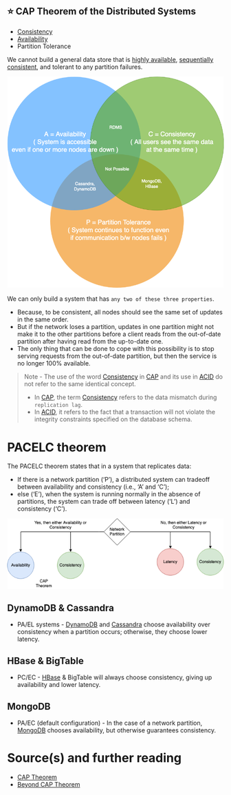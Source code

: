 ## :star: CAP Theorem of the Distributed Systems

- [Consistency](ReplicationAndDataConsistency.md)
- [Availability](HighAvailability.md)
- Partition Tolerance

We cannot build a general data store that is [highly available](HighAvailability.md), [sequentially consistent](ReplicationAndDataConsistency.md), and tolerant to any partition failures.

![img.png](assests/CAP_Theorem.drawio.png)

We can only build a system that has `any two of these three properties`.
- Because, to be consistent, all nodes should see the same set of updates in the same order.
- But if the network loses a partition, updates in one partition might not make it to the other partitions before a client reads from the out-of-date partition after having read from the up-to-date one.
- The only thing that can be done to cope with this possibility is to stop serving requests from the out-of-date partition, but then the service is no longer 100% available.

> Note - The use of the word [Consistency](ReplicationAndDataConsistency.md) in [CAP](https://www.geeksforgeeks.org/the-cap-theorem-in-dbms/) and its use in [ACID](ACIDPropertyTransaction.md) do not refer to the same identical concept.
> - In [CAP](https://www.geeksforgeeks.org/the-cap-theorem-in-dbms/), the term [Consistency](ReplicationAndDataConsistency.md) refers to the data mismatch during `replication lag`.
> - In [ACID](ACIDPropertyTransaction.md), it refers to the fact that a transaction will not violate the integrity constraints specified on the database schema.

# PACELC theorem
The PACELC theorem states that in a system that replicates data:
- If there is a network partition (‘P’), a distributed system can tradeoff between availability and consistency (i.e., ‘A’ and ‘C’);
- else (‘E’), when the system is running normally in the absence of partitions, the system can trade off between latency (‘L’) and consistency (‘C’).

![img.png](assests/PACELC_Diagram.drawio.png)

## DynamoDB & Cassandra
- PA/EL systems - [DynamoDB](../../2_AWSComponents/6_DatabaseServices/AmazonDynamoDB.md) and [Cassandra](../3_DatabaseComponents/NoSQL-Databases/ApacheCasandra.md) choose availability over consistency when a partition occurs; otherwise, they choose lower latency.

## HBase & BigTable
- PC/EC - [HBase](../3_DatabaseComponents/NoSQL-Databases/ApacheHBase.md) & BigTable will always choose consistency, giving up availability and lower latency.

## MongoDB
- PA/EC (default configuration) - In the case of a network partition, [MongoDB](../3_DatabaseComponents/NoSQL-Databases/MongoDB) chooses availability, but otherwise guarantees consistency.

# Source(s) and further reading
- [CAP Theorem](https://akshay-iyangar.github.io/system-design/grokking-system-design/system-design-basics/cap-theorem.html)
- [Beyond CAP Theorem](https://www.grokkingsystemdesigns.com/beyond-cap-theorem/)